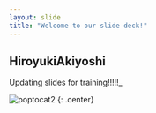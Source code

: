 ```yaml
---
layout: slide
title: "Welcome to our slide deck!"
---
```


## HiroyukiAkiyoshi
Updating slides for training!!!!!_

![poptocat2](https://octodex.github.com/images/poptocat_v2.png)
{: .center}
